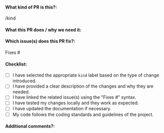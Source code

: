<!--
Thanks for sending a pull request! Please fill out the following sections to help us review your contribution effectively.
-->

#### What kind of PR is this?:

<!--
Select the appropriate kind of change using one of the following options:
- /kind feature (New feature or enhancement)
- /kind fix (Bug fix)
- /kind chore (Maintenance task)
- /kind docs (Documentation update)
- /kind refactor (Code refactoring)
-->

/kind

<!--
Example:
/kind feature
-->

#### What this PR does / why we need it:

<!--
Provide a brief description of the changes introduced by this pull request and why it's necessary.
-->

#### Which issue(s) does this PR fix?:

<!--
If this pull request addresses an existing issue, use the "Fixes #" or "Fixes (paste link of issue)" syntax to automatically close the linked issue when the PR is merged.
Example:
Fixes #123
or
Fixes (paste link of issue)
-->

Fixes #

<!--
Example:
Fixes #123
-->

#### Checklist:

<!-- Make sure all the following items are completed before submitting your pull request -->

- [ ] I have selected the appropriate `kind` label based on the type of change introduced.
- [ ] I have provided a clear description of the changes and why they are needed.
- [ ] I have linked the related issue(s) using the "Fixes #" syntax.
- [ ] I have tested my changes locally and they work as expected.
- [ ] I have updated the documentation if necessary.
- [ ] My code follows the coding standards and guidelines of the project.

<!--
If you have any additional comments or information to share about this pull request, you can include them below.
-->

#### Additional comments?:
